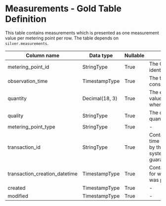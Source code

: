 # Measurements - Gold Table Definition

This table contains measurements which is presented as one measurement value per metering point per row. The table depends on `silver.measurements`.

| Column name | Data type | Nullable | Description | Constraints |
| - | - | - | - | - |
| metering_point_id | StringType | True | The GSRN number that uniquely identifies the metering point | Exactly 18 digits |
| observation_time | TimestampType | True | The time when the energy was consumed/produced/exchanged | - |
| quantity | Decimal(18, 3) | True | The energy quantity. Negative values allowed. May be null when the quality is 'missing' | - |
| quality | StringType | True | The quality of the energy quantity. | - |
| metering_point_type | StringType | True | - | - |
| transaction_id | StringType | True | Contains an ID for the specific time series transaction, provided by the sender or the source system. Uniqueness not guaranteed | - |
| transaction_creation_datetime | TimestampType | True | Contains the local Danish time for when the time series data was persisted in source system | - |
| created | TimestampType | True | - | - |
| modified | TimestampType | True | - | - |
